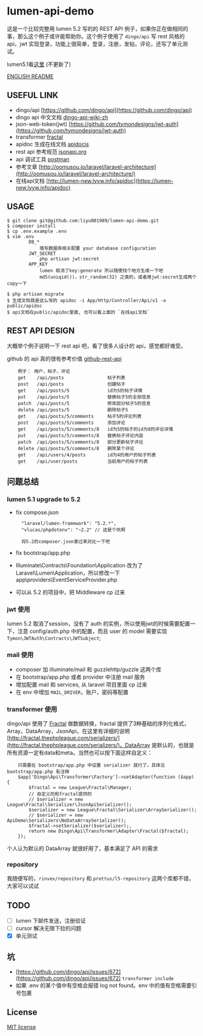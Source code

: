# lumen-api-demo

这是一个比较完整用 lumen 5.2 写的的 REST API 例子，如果你正在做相同的事，那么这个例子或许能帮助你。这个例子使用了 `dingo/api` 写 rest 风格的 api，jwt 实现登录，功能上很简单，登录，注册，发帖，评论，还写了单元测试。

lumen5.1看[这里](https://github.com/liyu001989/lumen-api-demo/tree/5.1) (不更新了)

[ENGLISH README](./EN_README.md)


## USEFUL LINK
- dingo/api [https://github.com/dingo/api](https://github.com/dingo/api)
- dingo api 中文文档 [dingo-api-wiki-zh](https://github.com/liyu001989/dingo-api-wiki-zh)
- json-web-token(jwt) [https://github.com/tymondesigns/jwt-auth](https://github.com/tymondesigns/jwt-auth)
- transformer [fractal](http://fractal.thephpleague.com/)
- apidoc 生成在线文档 [apidocjs](http://apidocjs.com/)
- rest api 参考规范 [jsonapi.org](http://jsonapi.org/format/)
- api 调试工具 [postman](https://chrome.google.com/webstore/detail/postman/fhbjgbiflinjbdggehcddcbncdddomop?hl=en)
- 参考文章 [http://oomusou.io/laravel/laravel-architecture](http://oomusou.io/laravel/laravel-architecture/)
- 在线api文档 [http://lumen-new.lyyw.info/apidoc](https://lumen-new.lyyw.info/apidoc)


## USAGE
```
$ git clone git@github.com:liyu001989/lumen-api-demo.git
$ composer install
$ cp .env.example .env
$ vim .env
        DB_*
            填写数据库相关配置 your database configuration
	    JWT_SECRET
            php artisan jwt:secret
	    APP_KEY
            lumen 取消了key:generate 所以随便找个地方生成一下吧
            md5(uniqid())，str_random(32) 之类的，或者用jwt:secret生成两个copy一下

$ php artisan migrate
$ 生成文档我是这么写的 apidoc -i App/Http/Controller/Api/v1 -o public/apidoc
$ api文档在public/apidoc里面, 也可以看上面的 `在线api文档`
```


## REST API DESIGN

大概举个例子说明一下 rest api 吧，看了很多人设计的 api，感觉都好难受。

github 的 api 真的很有参考价值 [github-rest-api](https://developer.github.com/v3/)

        例子： 用户，帖子，评论
        get    /api/posts              	 帖子列表
        post   /api/posts              	 创建帖子
        get    /api/posts/5            	 id为5的帖子详情
        put    /api/posts/5            	 替换帖子5的全部信息
        patch  /api/posts/5            	 修改部分帖子5的信息
        delete /api/posts/5            	 删除帖子5
        get    /api/posts/5/comments     帖子5的评论列表
        post   /api/posts/5/comments     添加评论
        get    /api/posts/5/comments/8   id为5的帖子的id为8的评论详情
        put    /api/posts/5/comments/8   替换帖子评论内容
        patch  /api/posts/5/comments/8   部分更新帖子评论
        delete /api/posts/5/comments/8   删除某个评论
        get    /api/users/4/posts        id为4的用户的帖子列表
        get    /api/user/posts           当前用户的帖子列表

## 问题总结

### lumen 5.1 upgrade to  5.2

- fix compose.json

        "laravel/lumen-framework": "5.2.*",
        "vlucas/phpdotenv": "~2.2" // 这是个坑啊
      
        将5.2的composer.json拿过来对比一下吧

- fix bootstrap/app.php
- Illuminate\Contracts\Foundation\Application 改为了Laravel\Lumen\Application，所以修改一下app\providers\EventServiceProvider.php
- 可以从 5.2 的项目中，把 Middleware cp 过来


### jwt 使用

lumen 5.2 取消了session，没有了 auth 的实例，所以使用jwt的时候需要配置一下，注意 config/auth.php 中的配置，而且 user 的 model 需要实现 `Tymon\JWTAuth\Contracts\JWTSubject`;

### mail 使用

- composer 加 illuminate/mail 和 guzzlehttp/guzzle 这两个库
- 在 bootstrap/app.php 或者 provider 中注册 mail 服务
- 增加配置 mail 和 services, 从 laravel 项目里面 cp 过来
- 在 env 中增加 `MAIL_DRIVER`，账户，密码等配置

### transformer 使用

dingo/api 使用了 [Fractal](http://fractal.thephpleague.com/) 做数据转换，fractal 提供了3种基础的序列化格式，Array，DataArray，JsonApi，在这里有详细的说明 [http://fractal.thephpleague.com/serializers/](http://fractal.thephpleague.com/serializers/)。DataArray 是默认的，也就是所有资源一定有data和meta。当然也可以按下面这样自定义：

        只需要在 bootstrap/app.php 中设置 serializer 就行了。具体见 bootstrap/app.php 有注释
        $app['Dingo\Api\Transformer\Factory']->setAdapter(function ($app) {
            $fractal = new League\Fractal\Manager;
            // 自定义的和fractal提供的
            // $serializer = new League\Fractal\Serializer\JsonApiSerializer();
            $serializer = new League\Fractal\Serializer\ArraySerializer();
            // $serializer = new ApiDemo\Serializers\NoDataArraySerializer();
            $fractal->setSerializer($serializer);,
            return new Dingo\Api\Transformer\Adapter\Fractal($fractal);
        });

个人认为默认的 DataArray 就很好用了，基本满足了 API 的需求

### repository

我随便写的，`rinvex/repository` 和 `prettus/l5-repository` 这两个库都不错，大家可以试试

## TODO
- [ ] lumen 下邮件发送，注册验证
- [ ] cursor 解决无限下拉的问题
- [x] 单元测试

## 坑
- [https://github.com/dingo/api/issues/672](https://github.com/dingo/api/issues/672)  `transformer include`
- 如果 .env 的某个值中有空格会报错 log not found。env 中的值有空格需要引号包裹

## License

[MIT license](http://opensource.org/licenses/MIT)
